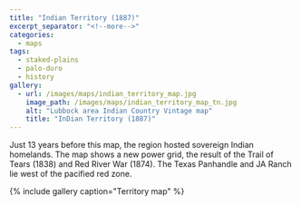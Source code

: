 ```yaml
---
title: "Indian Territory (1887)"
excerpt_separator: "<!--more-->"
categories:
  - maps
tags:
  - staked-plains
  - palo-duro
  - history
gallery:
  - url: /images/maps/indian_territory_map.jpg
    image_path: /images/maps/indian_territory_map_tn.jpg
    alt: "Lubbock area Indian Country Vintage map"
    title: "InDian Territory (1887)"
---
```


Just 13 years before this map, the region hosted sovereign Indian homelands. The map shows a new power grid, the result of the Trail of Tears (1838) and Red River War (1874). The Texas Panhandle and JA Ranch lie west of the pacified red zone.

{% include gallery caption="Territory map" %}
